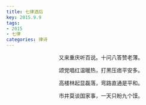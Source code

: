 ```yaml
---
title: 七律酒后
key: 2015.9.9
tags: 
- 2015
- 七律
categories: 律诗
---
```


<p align="center">又来重庆听百说。十问八答赞老薄。
</p>
<p align="center">颂党唱红温暖热，打黑压痞平安多。
</p>
<p align="center">高楼林起显磊落，弯路直通是平和。
</p>
<p align="center">市井莫谈国家事，一天只盼九个馍。
</p>
